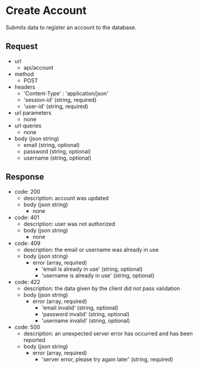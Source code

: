 # Create Account
Submits data to register an account to the database.

## Request
- url
  - api/account
- method
  - POST
- headers
  - 'Content-Type' : 'application/json'
  - 'session-id' (string, required)
  - 'user-id' (string, required)
- url parameters
  - none
- url queries
  - none
- body (json string)
  - email (string, optional)
  - password (string, optional)
  - username (string, optional)

## Response
- code: 200
  - description: account was updated
  - body (json string)
    - none
- code: 401
  - description: user was not authorized
  - body (json string)
    - none
- code: 409
  - description: the email or username was already in use
  - body (json string)
    - error (array, required)
      - 'email is already in use' (string, optional)
      - 'username is already in use' (string, optional)
- code: 422
  - description: the data given by the client did not pass validation
  - body (json string)
    - error (array, required)
      - 'email invalid' (string, optional)
      - 'password invalid' (string, optional)
      - 'username invalid' (string, optional)
- code: 500
  - description: an unexpected server error has occurred and has been reported
  - body (json string)
    - error (array, required)
      - 'server error, please try again later' (string, required)
